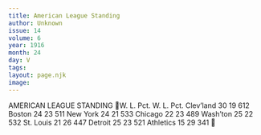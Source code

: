 ```yaml
---
title: American League Standing 
author: Unknown
issue: 14
volume: 6
year: 1916
month: 24
day: V
tags:
layout: page.njk
image:
---
```

AMERICAN LEAGUE STANDING W. L. Pct. W. L. Pct. Clev’land 30 19 612 Boston 24 23 511 New York 24 21 533 Chicago 22 23 489 Wash’ton 25 22 532 St. Louis 21 26 447 Detroit 25 23 521 Athletics 15 29 341 
